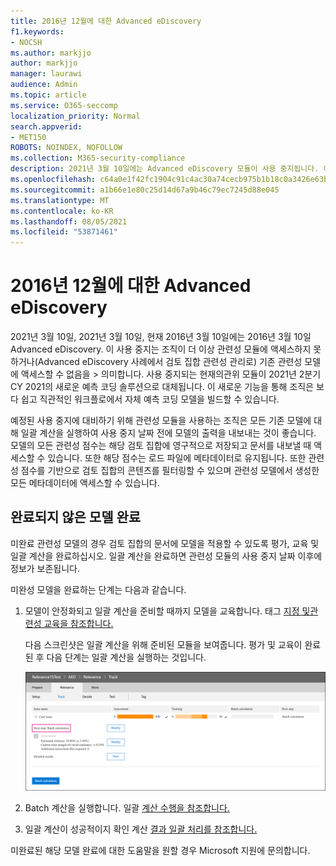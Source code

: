 ```yaml
---
title: 2016년 12월에 대한 Advanced eDiscovery
f1.keywords:
- NOCSH
ms.author: markjjo
author: markjjo
manager: laurawi
audience: Admin
ms.topic: article
ms.service: O365-seccomp
localization_priority: Normal
search.appverid:
- MET150
ROBOTS: NOINDEX, NOFOLLOW
ms.collection: M365-security-compliance
description: 2021년 3월 10일에는 Advanced eDiscovery 모듈이 사용 중지됩니다. 이 문서에서는 관련성 사용이 중지되기 전에 해야 할 작업을 설명합니다. 특히 모델의 메타데이터를 유지할 수 있도록 일괄 계산을 실행하여 미완료 모델을 완료합니다.
ms.openlocfilehash: c64a0e1f42fc1904c91c4ac30a74cecb975b1b18c0a3426e63bd5ca2aac45feb
ms.sourcegitcommit: a1b66e1e80c25d14d67a9b46c79ec7245d88e045
ms.translationtype: MT
ms.contentlocale: ko-KR
ms.lasthandoff: 08/05/2021
ms.locfileid: "53871461"
---
```

# <a name="retirement-of-the-relevance-module-in-advanced-ediscovery"></a>2016년 12월에 대한 Advanced eDiscovery

2021년 3월 10일, 2021년 3월 10일, 현재 2016년 3월 10일에는 2016년 3월 10일 Advanced eDiscovery. 이 사용 중지는 조직이 더 이상 관련성 모듈에 액세스하지 못하거나(Advanced eDiscovery 사례에서 검토 집합 관련성 관리로) 기존 관련성 모델에 액세스할 수 없음을  >   의미합니다. 사용 중지되는 현재의관위 모듈이 2021년 2분기 CY 2021의 새로운 예측 코딩 솔루션으로 대체됩니다. 이 새로운 기능을 통해 조직은 보다 쉽고 직관적인 워크플로에서 자체 예측 코딩 모델을 빌드할 수 있습니다.

예정된 사용 중지에 대비하기 위해 관련성 모듈을 사용하는 조직은 모든 기존 모델에 대해 일괄 계산을 실행하여 사용 중지 날짜 전에 모델의 출력을 내보내는 것이 좋습니다. 모델의 모든 관련성 점수는 해당 검토 집합에 영구적으로 저장되고 문서를 내보낼 때 액세스할 수 있습니다. 또한 해당 점수는 로드 파일에 메타데이터로 유지됩니다. 또한 관련성 점수를 기반으로 검토 집합의 콘텐츠를 필터링할 수 있으며 관련성 모델에서 생성한 모든 메타데이터에 액세스할 수 있습니다.

## <a name="complete-unfinished-models"></a>완료되지 않은 모델 완료

미완료 관련성 모델의 경우 검토 집합의 문서에 모델을 적용할 수 있도록 평가, 교육 및 일괄 계산을 완료하십시오. 일괄 계산을 완료하면 관련성 모듈의 사용 중지 날짜 이후에 정보가 보존됩니다.

미완성 모델을 완료하는 단계는 다음과 같습니다.

1. 모델이 안정화되고 일괄 계산을 준비할 때까지 모델을 교육합니다. 태그 [지정 및관련성 교육을 참조합니다.](tagging-and-relevance-training-in-advanced-ediscovery.md)

   다음 스크린샷은 일괄 계산을 위해 준비된 모듈을 보여줍니다. 평가 및 교육이 완료된 후 다음 단계는 일괄 계산을 실행하는 것입니다.

   ![일괄 계산을 위한 모델 준비 스크린샷](../media/ReadyForBatchCalculation.png)

2. Batch 계산을 실행합니다. 일괄 [계산 수행을 참조합니다.](track-relevance-analysis-in-advanced-ediscovery.md#performing-batch-calculation)

3. 일괄 계산이 성공적이지 확인 계산 [결과 일괄 처리를 참조합니다.](track-relevance-analysis-in-advanced-ediscovery.md#batch-calculation-results)

미완료된 해당 모델 완료에 대한 도움말을 원할 경우 Microsoft 지원에 문의합니다.
